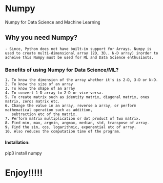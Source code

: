 # Numpy
Numpy for Data Science and Machine Learning

## Why you need Numpy?
 	- Since, Python does not have built-in support for Arrays. Numpy is used to create multi-dimensional array (2D, 3D.. N-D array) inorder to acheive this Numpy must be used for ML and Data Science enthusiasts.

### Benefits of using Numpy for Data Science/ML?
	1. To know the dimension of the array whether it's is 2-D, 3-D or N-D.
	2. To know the size of an array
	3. To know the shape of an array
	4. To convert 1-D array to 2-D or vice-versa.
	5. To create matrix such as identity matrix, diagonal matrix, ones matrix, zeros matrix etc.
	6. Change the value in an array, reverse a array, or perform mathematical operation such as addition,
	   subtraction etc of the matrix.
	7. Perform matrix multiplication or dot product of two matrix.
	8. Find min, max, argmin, argmax, median, std, transpose of array. 
	9. Find the sin, cos, logarithmic, exponential etc of array.
	10. Also reduces the computation time of the program.
#### Installation:
pip3 install numpy 
# Enjoy!!!!!


